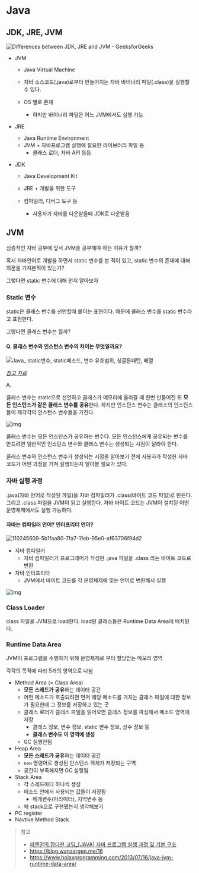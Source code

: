 # Java 



## JDK, JRE, JVM



![Differences between JDK, JRE and JVM - GeeksforGeeks](https://media.geeksforgeeks.org/wp-content/uploads/20210218150010/JDK.png)

+ JVM
  + Java Virtual Machine
  
  + 자바 소스코드(.java)로부터 만들어지는 자바 바이너리 파일(.class)을 실행할 수 있다.
  
  + OS 별로 존재
  
    + 하지만 바이너리 파일은 어느 JVM에서도 실행 가능 
  
    
  
+ JRE

  + Java Runtime Environment
  + JVM + 자바프로그램 실행에 필요한 라이브러리 파일 등 
    + 클래스 로더, 자바 API 등등

+ JDK

  + Java Development Kit
  + JRE + 개발을 위한 도구
  + 컴파일러, 디버그 도구 등

    + 사용자가 자바를 다운받을때 JDK로 다운받음 





## JVM



심층적인 자바 공부에 앞서 JVM을 공부해야 하는 이유가 뭘까?

혹시 자바언어로 개발을 하면서 static 변수를 본 적이 있고, static 변수의 존재에 대해 의문을 가져본적이 있는가? 

그렇다면 static 변수에 대해 먼저 알아보자 



### Static 변수 

static은 클래스 변수를 선언할때 붙이는 표현이다. 때문에 클래스 변수를 static 변수라고 표현한다. 

그렇다면 클래스 변수는 뭘까?



#### Q. 클래스 변수와 인스턴스 변수의 차이는 무엇일까요?



![Java_ static변수, static메소드, 변수 유효범위, 싱글톤패턴, 배열](https://blog.kakaocdn.net/dn/vkdWX/btrinApSlRj/IunknXtL85BT3MCHKTTXjK/img.png)

*[참고 자료](https://codebyjihye.tistory.com/entry/1115-static%EB%B3%80%EC%88%98-static%EB%A9%94%EC%86%8C%EB%93%9C-%EB%B3%80%EC%88%98-%EC%9C%A0%ED%9A%A8%EB%B2%94%EC%9C%84-%EC%8B%B1%EA%B8%80%ED%86%A4%ED%8C%A8%ED%84%B4-%EB%B0%B0%EC%97%B4)*



A. 

클래스 변수는 static으로 선언하고 클래스가 메모리에 올라갈 때 한번 만들어진 뒤 **모든 인스턴스가 같은 클래스 변수를 공유**한다. 하지만 인스턴스 변수는 클래스의 인스턴스들이 제각각의 인스턴스 변수들을 가진다. 

![img](https://s3.us-west-2.amazonaws.com/secure.notion-static.com/ed8717c0-89b0-4439-b984-51e0a315fe37/21226F42578D2F8137.jpg?X-Amz-Algorithm=AWS4-HMAC-SHA256&X-Amz-Content-Sha256=UNSIGNED-PAYLOAD&X-Amz-Credential=AKIAT73L2G45EIPT3X45%2F20220411%2Fus-west-2%2Fs3%2Faws4_request&X-Amz-Date=20220411T154915Z&X-Amz-Expires=86400&X-Amz-Signature=087ecf7cc7b604e172eada3b3dc15e50bf8a33a0b4bfa5376f483f46f865dd54&X-Amz-SignedHeaders=host&response-content-disposition=filename%20%3D%2221226F42578D2F8137.jpg%22&x-id=GetObject)

클래스 변수는 모든 인스턴스가 공유하는 변수다. 모든 인스턴스에게 공유되는 변수를 만드려면 일반적인 인스턴스 변수와 클래스 변수는 생성되는 시점이 달라야 한다. 



클래스 변수와 인스턴스 변수가 생성되는 시점을 알아보기 전에 사용자가 작성한 자바 코드가 어떤 과정을 거쳐 실행되는지 알아볼 필요가 있다. 



### 자바 실행 과정

.java(자바 언어로 작성된 파일)을 자바 컴파일러가 .class(바이트 코드 파일)로 만든다. 그리고 .class 파일을 JVM이 읽고 실행한다. 자바 바이트 코드는 JVM이 설치된 어떤 운영체제에서도 실행 가능하다. 

 

#### 자바는 컴파일러 언어? 인터프리터 언어?



![110245609-5b1faa80-7fa7-11eb-95e0-af63706f94d2](https://user-images.githubusercontent.com/41244373/110245609-5b1faa80-7fa7-11eb-95e0-af63706f94d2.png)

+ 자바 컴파일러 
  + 자바 컴파일러가 프로그래머가 작성한 .java 파일을 .class 라는 바이트 코드로 변환
+ 자바 인터프리터 
  + JVM에서 바이트 코드를 각 운영체제에 맞는 언어로 변환해서 실행 





![img](https://s3.us-west-2.amazonaws.com/secure.notion-static.com/14851144-449b-46db-98a3-a6904158c399/Untitled.png?X-Amz-Algorithm=AWS4-HMAC-SHA256&X-Amz-Content-Sha256=UNSIGNED-PAYLOAD&X-Amz-Credential=AKIAT73L2G45EIPT3X45%2F20220411%2Fus-west-2%2Fs3%2Faws4_request&X-Amz-Date=20220411T164303Z&X-Amz-Expires=86400&X-Amz-Signature=96aace9cc23909b93164061d658e59752db850de5ec7c44ab9f388fac96abc32&X-Amz-SignedHeaders=host&response-content-disposition=filename%20%3D%22Untitled.png%22&x-id=GetObject)



### Class Loader 

class 파일을 JVM으로 load한다. load된 클래스들은 Runtime Data Area에 배치된다. 



### Runtime Data Area 

JVM이 프로그램을 수행하기 위해 운영체제로 부터 할당받는 메모리 영역

각각의 목적에 따라 5개의 영역으로 나뉨 

+ Method Area (= Class Area)
  + **모든 스레드가 공유**하는 데이터 공간
  + 어떤 메소드가 호출되려면 먼저 해당 메소드를 가지는 클래스 파일에 대한 정보가 필요한데 그 정보를 저장하고 있는 곳 
  + 클래스 로더가 클래스 파일을 읽어오면 클래스 정보를 파싱해서 메소드 영역에 저장 
    + 클래스 정보, 변수 정보, static 변수 정보, 상수 정보 등
    + **클래스 변수도 이 영역에 생성**
  + GC 실행안됨 
+ Heap Area
  + **모든 스레드가 공유**하는 데이터 공간
  + `new` 명령어로 생성된 인스턴스 객체가 저장되는 구역
  + 공간이 부족해지면 GC 실행됨 
+ Stack Area
  + 각 스레드마다 하나씩 생성 
  + 메소드 안에서 사용되는 값들이 저장됨 
    + 매개변수(파라미터), 지역변수 등
  + 왜 stack으로 구현됐는지 생각해보기 
+ PC register
+ Navtive Method Stack 



> 참고
>
> + [피엔귄의 잡다한 코딩_[JAVA] 자바 프로그램 실행 과정 및 기본 구조](https://pienguin.tistory.com/entry/JAVA-%EC%9E%90%EB%B0%94-%ED%94%84%EB%A1%9C%EA%B7%B8%EB%9E%A8-%EC%8B%A4%ED%96%89-%EA%B3%BC%EC%A0%95-%EB%B0%8F-%EA%B8%B0%EB%B3%B8-%EA%B5%AC%EC%A1%B0)
> + https://blog.wanzargen.me/16
> + https://www.holaxprogramming.com/2013/07/16/java-jvm-runtime-data-area/

